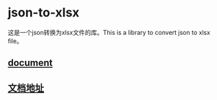 # json-to-xlsx

这是一个json转换为xlsx文件的库。This is a library to convert json to xlsx file。

## [document](https://kuangyx.cn/docs/文章/前端/json转换为excel文件保存.html)

## [文档地址](https://kuangyx.cn/docs/文章/前端/json转换为excel文件保存.html)